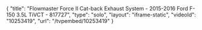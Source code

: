 {
    "title": "Flowmaster Force II Cat-back Exhaust System - 2015-2016 Ford F-150 3.5L TiVCT  -  817727",
    "type": "solo",
    "layout": "iframe-static",
    "videoId": "10253419",
    "url": "\/tvpembed\/10253419"
}